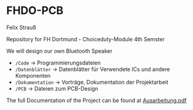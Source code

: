 # FHDO-PCB

Felix Strauß

Repository for FH Dortmund - Choiceduty-Module 4th Semster

We will design our own Bluetooth Speaker

- `/Code` -> Programmierungsdateien  
- `/Datenblätter` -> Datenblätter für Verwendete ICs und andere Komponenten  
- `/Dokumentation` -> Vorträge, Dokumentation der Projektarbeit  
- `/PCB` -> Dateien zum PCB-Design  

The full Documentation of the Project can be found at [Ausarbeitung.pdf](https://github.com/fstrs/PCB-Kurs/blob/main/Dokumentation/Ausarbeitung.pdf "Dokumentation/Ausarbeitung.pdf")
